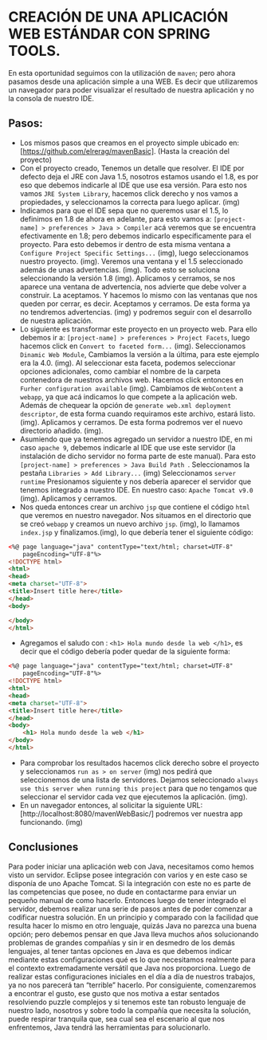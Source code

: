 # CREACIÓN DE UNA APLICACIÓN WEB ESTÁNDAR CON SPRING TOOLS.

En esta oportunidad seguimos con la utilización de `maven`; pero ahora pasamos desde una aplicación simple a una WEB. Es decir que utilizaremos un navegador para poder visualizar el resultado de nuestra aplicación y no la consola de nuestro IDE.

## Pasos:
+ Los mismos pasos que creamos en el proyecto simple ubicado en: [https://github.com/elrerag/mavenBasic]. (Hasta la creación del proyecto)
+ Con el proyecto creado, Tenemos un detalle que resolver. El IDE por defecto deja el JRE con Java 1.5, nosotros estamos usando el 1.8, es por eso que debemos indicarle al IDE que use esa versión. Para esto nos vamos `JRE System Library`, hacemos click derecho y nos vamos a propiedades, y seleccionamos la correcta para luego aplicar. (img)
+ Indicamos para que el IDE sepa que no queremos usar el 1.5, lo definimos en 1.8 de ahora en adelante, para esto vamos a: `[project-name] > preferences > Java > Compiler` acá veremos que se encuentra efectivamente en 1.8; pero debemos indicarlo específicamente para el proyecto. Para esto debemos ir dentro de esta misma ventana a `Configure Project Specific Settings...` (img), luego seleccionamos nuestro proyecto. (img).  Veremos una ventana y el 1.5 seleccionado además de unas advertencias. (img). Todo esto se soluciona seleccionando la versión 1.8 (img). Aplicamos y cerramos, se nos aparece una ventana de advertencia, nos advierte que debe volver a construir. La aceptamos. Y hacemos lo mismo con las ventanas que nos queden por cerrar, es decir. Aceptamos y cerramos. De esta forma ya no tendremos advertencias. (img) y podremos seguir con el desarrollo de nuestra aplicación.
+ Lo siguiente es transformar este proyecto en un proyecto web. Para ello debemos ir a: `[project-name] > preferences > Project Facets`, luego hacemos click en `Convert to faceted form...` (img). Seleccionamos `Dinamic Web Module`, Cambiamos la versión a la última, para este ejemplo era la 4.0. (img).  Al seleccionar esta faceta, podemos seleccionar opciones adicionales, como cambiar el nombre de la carpeta contenedora de nuestros archivos web. Hacemos click entonces en `Furher configuration available` (img).  Cambiamos de `WebContent` a `webapp`, ya que acá indicamos lo que compete a la aplicación web. Además de chequear la opción de `generate web.xml deployment descriptor`, de esta forma cuando requiramos este archivo, estará listo. (img). Aplicamos y cerramos. De esta forma podremos ver el nuevo directorio añadido. (img).
+ Asumiendo que ya tenemos agregado un servidor a nuestro IDE, en mi caso `apache 9`, debemos indicarle al IDE que use este servidor (la instalación de dicho servidor no forma parte de este manual). Para esto  `[project-name] > preferences > Java Build Path `. Seleccionamos la pestaña `Libraries > Add Library...`  (img) Seleccionamos `server runtime` Presionamos siguiente y nos debería aparecer el servidor que tenemos integrado a nuestro IDE. En nuestro caso: `Apache Tomcat v9.0` (img). Aplicamos y cerramos.
+ Nos queda entonces crear un archivo `jsp` que contiene el código `html` que veremos en nuestro navegador. Nos situamos en el directorio que se creó `webapp` y creamos un nuevo archivo `jsp`. (img), lo llamamos `index.jsp` y finalizamos.(img), lo que debería tener el siguiente código:

```html
<%@ page language="java" contentType="text/html; charset=UTF-8"
    pageEncoding="UTF-8"%>
<!DOCTYPE html>
<html>
<head>
<meta charset="UTF-8">
<title>Insert title here</title>
</head>
<body>

</body>
</html>
```
+ Agregamos el saludo con : `<h1> Hola mundo desde la web </h1>`, es decir que el código debería poder quedar de la siguiente forma:

```html
<%@ page language="java" contentType="text/html; charset=UTF-8"
    pageEncoding="UTF-8"%>
<!DOCTYPE html>
<html>
<head>
<meta charset="UTF-8">
<title>Insert title here</title>
</head>
<body>
    <h1> Hola mundo desde la web </h1>
</body>
</html>
```

+ Para comprobar los resultados hacemos click derecho sobre el proyecto y seleccionamos `run as > on server`  (img) nos pedirá que seleccionemos de una lista de servidores. Dejamos seleccionado `always use this server when running this project` para que no tengamos que seleccionar el servidor cada vez que ejecutemos la aplicación. (img).
+ En un navegador entonces, al solicitar la siguiente URL: [http://localhost:8080/mavenWebBasic/] podremos ver nuestra app funcionando. (img)

## Conclusiones

Para poder iniciar una aplicación web con Java, necesitamos como hemos visto un servidor. Eclipse posee integración con varios y en este caso se disponía de uno Apache Tomcat. Si la integración con este no es parte de las competencias que posee, no dude en contactarme para enviar un pequeño manual de como hacerlo. Entonces luego de tener integrado el servidor, debemos realizar una serie de pasos antes de poder comenzar a codificar nuestra solución. En un principio y comparado con la facilidad que resulta hacer lo mismo en otro lenguaje, quizás Java no parezca una buena opción; pero debemos pensar en que Java lleva muchos años solucionando problemas de grandes compañías y sin ir en desmedro de los demás lenguajes, al tener tantas opciones en Java es que debemos indicar mediante estas configuraciones qué es lo que necesitamos realmente para el contexto extremadamente versátil que Java nos proporciona. Luego de realizar estas configuraciones iniciales en el día a día de nuestros trabajos, ya no nos parecerá tan “terrible” hacerlo. Por consiguiente, comenzaremos a encontrar el gusto, ese gusto que nos motiva a estar sentados resolviendo puzzle complejos y si tenemos este tan robusto lenguaje de nuestro lado, nosotros y sobre todo la compañía que necesita la solución, puede respirar tranquila que, sea cual sea el escenario al que nos enfrentemos, Java tendrá las herramientas para solucionarlo.
